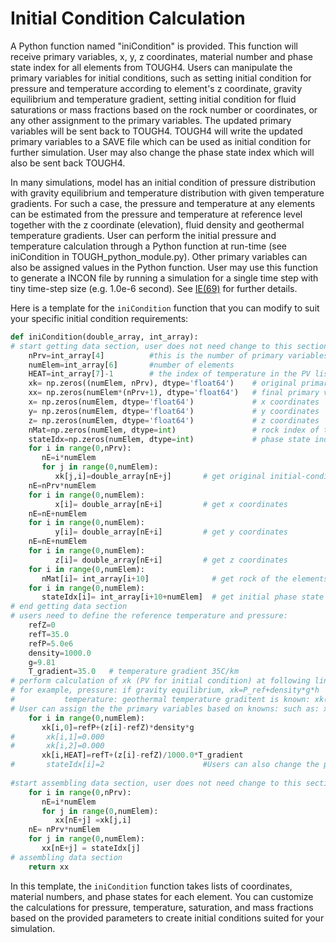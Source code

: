 # Initial Condition Calculation

A Python function named "iniCondition" is provided. This function will receive primary variables, x, y, z coordinates, material number  and phase state index for all elements from TOUGH4. Users can manipulate the primary variables for initial conditions, such as setting initial condition for pressure and temperature according to element's z coordinate, gravity equilibrium and temperature gradient, setting initial condition for fluid saturations or mass fractions based on the rock number or coordinates, or any other assignment to the primary variables.  The updated primary variables will be sent back to TOUGH4.   TOUGH4 will write the updated primary variables to a SAVE file which can be used as initial condition for further simulation. User may also change the phase state index which will also be sent back TOUGH4.

In many simulations, model has an initial condition of pressure distribution with gravity equilibrium and temperature distribution with given temperature gradients. For such a case, the pressure and temperature at any elements can be estimated from the pressure and temperature at reference level together with the z coordinate (elevation), fluid density and geothermal temperature gradients. User can perform the initial pressure and temperature calculation through a Python function at run-time (see iniCondition in TOUGH\_python\_module.py). Other primary variables can also be assigned values in the Python function. User may use this function to generate a INCON file by running a simulation for a single time step with tiny time-step size (e.g. 1.0e-6 second). See [IE(69)](https://lbl-2.gitbook.io/tough4-user-manual/appendix/c-additional-program-options) for further details.  &#x20;

Here is a template for the `iniCondition` function that you can modify to suit your specific initial condition requirements:

```python
def iniCondition(double_array, int_array):
# start getting data section, user does not need change to this section
    nPrv=int_array[4]          #this is the number of primary variables
    numElem=int_array[6]       #number of elements
    HEAT=int_array[7]-1        # the index of temperature in the PV list
    xk= np.zeros((numElem, nPrv), dtype='float64')    # original primary variables 
    xx= np.zeros(numElem*(nPrv+1), dtype='float64')   # final primary variables
    x= np.zeros(numElem, dtype='float64')             # x coordinates   
    y= np.zeros(numElem, dtype='float64')             # y coordinates
    z= np.zeros(numElem, dtype='float64')             # z coordinates
    nMat=np.zeros(numElem, dtype=int)                 # rock index of the elements       
    stateIdx=np.zeros(numElem, dtype=int)             # phase state index 
    for i in range(0,nPrv):
       nE=i*numElem
       for j in range(0,numElem): 
          xk[j,i]=double_array[nE+j]       # get original initial-condition PV variables.
    nE=nPrv*numElem      
    for i in range(0,numElem):
          x[i]= double_array[nE+i]         # get x coordinates
    nE=nE+numElem      
    for i in range(0,numElem):
          y[i]= double_array[nE+i]         # get y coordinates
    nE=nE+numElem      
    for i in range(0,numElem):
          z[i]= double_array[nE+i]         # get z coordinates
    for i in range(0,numElem):
       nMat[i]= int_array[i+10]              # get rock of the elements.
    for i in range(0,numElem):
       stateIdx[i]= int_array[i+10+numElem]  # get initial phase state index
# end getting data section
# users need to define the reference temperature and pressure:
    refZ=0                    
    refT=35.0
    refP=5.0e6
    density=1000.0
    g=9.81
    T_gradient=35.0   # temperature gradient 35C/km           
# perform calculation of xk (PV for initial condition) at following lines: 
# for example, pressure: if gravity equilibrium, xk=P_ref+density*g*h      
#           temperature: geothermal temperature graditent is known: xk(HEAT)=T_ref-h*T_gradient
# User can assign the the primary variables based on knowns: such as: x, y, z, nMat
    for i in range(0,numElem):
       xk[i,0]=refP+(z[i]-refZ)*density*g
#       xk[i,1]=0.000
#       xk[i,2]=0.000
       xk[i,HEAT]=refT+(z[i]-refZ)/1000.0*T_gradient
#       stateIdx[i]=2                      #Users can also change the phase state if necessary
  
#start assembling data section, user does not need change to this section 
    for i in range(0,nPrv):
       nE=i*numElem
       for j in range(0,numElem): 
          xx[nE+j] =xk[j,i]   
    nE=	nPrv*numElem  
    for j in range(0,numElem):
       xx[nE+j] = stateIdx[j]
# assembling data section
    return xx 
```

In this template, the `iniCondition` function takes lists of coordinates, material numbers, and phase states for each element. You can customize the calculations for pressure, temperature, saturation, and mass fractions based on the provided parameters to create initial conditions suited for your simulation.
